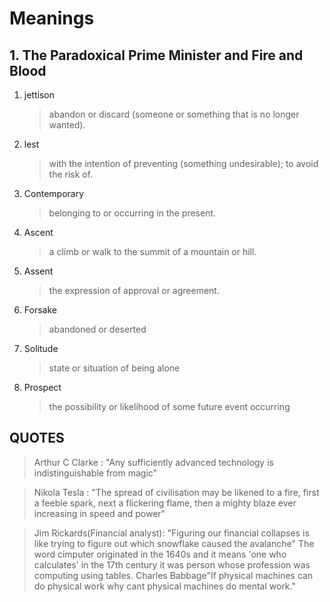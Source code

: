 # Meanings

## 1. The Paradoxical Prime Minister and Fire and Blood
   1. jettison
       >   abandon or discard (someone or something that is no longer wanted).

   2. lest
        >  with the intention of preventing (something undesirable); to avoid the risk of.
        
   3. Contemporary
        >  belonging to or occurring in the present.
          
   4. Ascent
        >  a climb or walk to the summit of a mountain or hill.
           
   5. Assent
        >  the expression of approval or agreement.

   6. Forsake
   		>  abandoned or  deserted
   7. Solitude
   		>  state or situation of being alone
   8. Prospect
   		> the possibility or likelihood of some future event occurring 
## QUOTES
   
   > Arthur C Clarke : "Any sufficiently advanced technology is indistinguishable from magic"
   
   >Nikola Tesla : "The spread of civilisation may be likened to a fire, first a feeble spark, next a flickering flame, then a mighty blaze ever increasing in speed and power" 
   
>Jim Rickards(Financial analyst): "Figuring our financial collapses is like trying to figure out which snowflake caused the avalanche"
> The word cimputer originated in the 1640s and it means 'one who calculates' in the 17th century it was person whose profession was computing using tables.
Charles Babbage"If physical machines can do physical work why cant physical machines do mental work."


